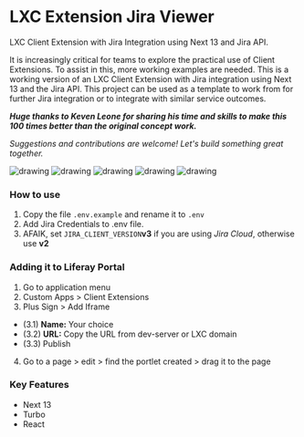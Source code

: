 # LXC Extension Jira Viewer

LXC Client Extension with Jira Integration using Next 13 and Jira API.

It is increasingly critical for teams to explore the practical use of Client Extensions. To assist in this, more working examples are needed. This is a working version of an LXC Client Extension with Jira integration using Next 13 and the Jira API. This project can be used as a template to work from for further Jira integration or to integrate with similar service outcomes.

***Huge thanks to Keven Leone for sharing his time and skills to make this 100 times better than the original concept work.***

*Suggestions and contributions are welcome! Let's build something great together.*

<img src="./assets/jira-integration.png" alt="drawing"/>
<img src="./assets/issues.png" alt="drawing"/>
<img src="./assets/mytasks1.png" alt="drawing"/>
<img src="./assets/mytasks2.png" alt="drawing"/>
<img src="./assets/client-extension.png" alt="drawing"/>

### How to use

1. Copy the file `.env.example` and rename it to `.env`
2. Add Jira Credentials to .env file.
3. AFAIK, set `JIRA_CLIENT_VERSION`**v3** if you are using *Jira Cloud*, otherwise use **v2** 

### Adding it to Liferay Portal

1. Go to application menu
2. Custom Apps > Client Extensions
3. Plus Sign > Add Iframe
- (3.1) **Name:** Your choice
- (3.2) **URL:** Copy the URL from dev-server or LXC domain
- (3.3) Publish
4. Go to a page > edit > find the portlet created > drag it to the page

### Key Features
* Next 13
* Turbo
* React

